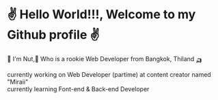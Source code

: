 # ✌️ Hello World!!!,  Welcome to my Github profile ✌️

📣 I'm Nut,🌱 Who is a rookie Web Developer from Bangkok, Thiland 🛺

 currently working on Web Developer (partime) at content creator named "Miraii" <br>
 currently learning Font-end & Back-end Developer
 


<!--
**nattawat-wib/nattawat-wib** is a ✨ _special_ ✨ repository because its `README.md` (this file) appears on your GitHub profile.

Here are some ideas to get you started:

- 🔭 I’m currently working on ...
- 🌱 I’m currently learning ...
- 👯 I’m looking to collaborate on ...
- 🤔 I’m looking for help with ...
- 💬 Ask me about ...
- 📫 How to reach me: ...
- 😄 Pronouns: ...
- ⚡ Fun fact: ...
-->
